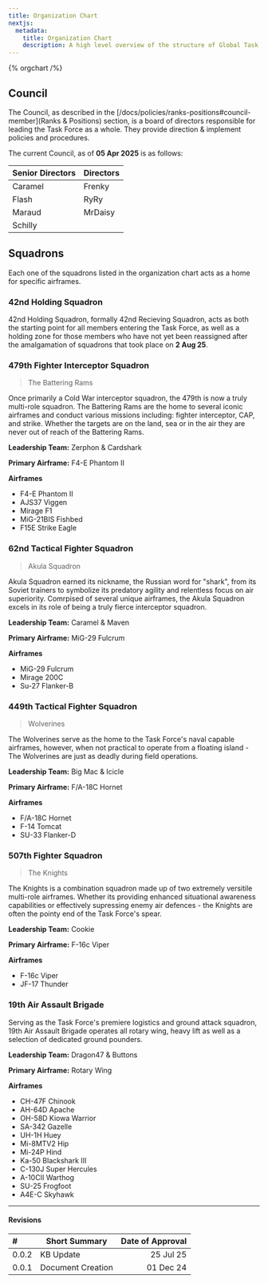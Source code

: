 ```yaml
---
title: Organization Chart
nextjs:
  metadata:
    title: Organization Chart
    description: A high level overview of the structure of Global Task Force Overlord.
---
```


{% orgchart /%}

## Council

The Council, as described in the [/docs/policies/ranks-positions#council-member](Ranks & Positions) section, is a board of directors responsible for leading the Task Force as a whole. They provide direction & implement policies and procedures.

The current Council, as of **05 Apr 2025** is as follows:

| **Senior Directors** | **Directors** |
| :------------------- | ------------- |
| Caramel              | Frenky        |
| Flash                | RyRy          |
| Maraud               | MrDaisy       |
| Schilly              |               |

## Squadrons

Each one of the squadrons listed in the organization chart acts as a home for specific airframes.

### 42nd Holding Squadron

42nd Holding Squadron, formally 42nd Recieving Squadron, acts as both the starting point for all members entering the Task Force, as well as a holding zone for those members who have not yet been reassigned after the amalgamation of squadrons that took place on **2 Aug 25**.

### 479th Fighter Interceptor Squadron

> The Battering Rams

Once primarily a Cold War interceptor squadron, the 479th is now a truly multi-role squadron. The Battering Rams are the home to several iconic airframes and conduct various missions including: fighter interceptor, CAP, and strike. Whether the targets are on the land, sea or in the air they are never out of reach of the Battering Rams.

**Leadership Team:** Zerphon & Cardshark

**Primary Airframe:** F4-E Phantom II

**Airframes**

- F4-E Phantom II
- AJS37 Viggen
- Mirage F1
- MiG-21BIS Fishbed
- F15E Strike Eagle

### 62nd Tactical Fighter Squadron

> Akula Squadron

Akula Squadron earned its nickname, the Russian word for "shark", from its Soviet trainers to symbolize its predatory agility and relentless focus on air superiority. Comrpised of several unique airframes, the Akula Squadron excels in its role of being a truly fierce interceptor squadron.

**Leadership Team:** Caramel & Maven

**Primary Airframe:** MiG-29 Fulcrum

**Airframes**

- MiG-29 Fulcrum
- Mirage 200C
- Su-27 Flanker-B

### 449th Tactical Fighter Squadron

> Wolverines

The Wolverines serve as the home to the Task Force's naval capable airframes, however, when not practical to operate from a floating island - The Wolverines are just as deadly during field operations.

**Leadership Team:** Big Mac & Icicle

**Primary Airframe:** F/A-18C Hornet

**Airframes**

- F/A-18C Hornet
- F-14 Tomcat
- SU-33 Flanker-D

### 507th Fighter Squadron

> The Knights

The Knights is a combination squadron made up of two extremely versitile multi-role airframes. Whether its providing enhanced situational awareness capabilities or effectively supressing enemy air defences - the Knights are often the pointy end of the Task Force's spear.

**Leadership Team:** Cookie

**Primary Airframe:** F-16c Viper

**Airframes**

- F-16c Viper
- JF-17 Thunder

### 19th Air Assault Brigade

Serving as the Task Force's premiere logistics and ground attack squadron, 19th Air Assault Brigade operates all rotary wing, heavy lift as well as a selection of dedicated ground pounders.

**Leadership Team:** Dragon47 & Buttons

**Primary Airframe:** Rotary Wing

**Airframes**

- CH-47F Chinook
- AH-64D Apache
- OH-58D Kiowa Warrior
- SA-342 Gazelle
- UH-1H Huey
- Mi-8MTV2 Hip
- Mi-24P Hind
- Ka-50 Blackshark III
- C-130J Super Hercules
- A-10CII Warthog
- SU-25 Frogfoot
- A4E-C Skyhawk

---

#### Revisions

| #     | Short Summary     | Date of Approval |
| :---- | ----------------- | ---------------: |
| 0.0.2 | KB Update         |        25 Jul 25 |
| 0.0.1 | Document Creation |        01 Dec 24 |
